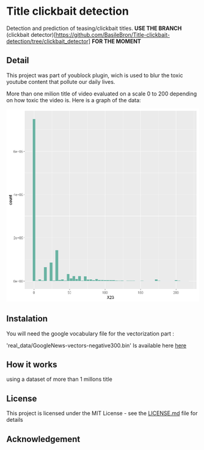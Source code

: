 # Title clickbait detection

Detection and prediction of teasing/clickbait titles.
**USE THE BRANCH** (clickbait detector)[https://github.com/BasileBron/Title-clickbait-detection/tree/clickbait_detector] **FOR THE MOMENT**

## Detail

This project was part of youblock plugin, wich is used to blur the toxic youtube content that pollute our daily lives.

More than one milion title of video evaluated on a scale 0 to 200 depending on how toxic the video is.
Here is a graph of the data:

![clickbait title dataset](img/README-a5c62a3e.png)

## Instalation

You will need the google vocabulary file for the vectorization part :

'real_data/GoogleNews-vectors-negative300.bin' Is available here [here](https://github.com/mmihaltz/word2vec-GoogleNews-vectors)

## How it works

using a dataset of more than 1 millons title

## License

This project is licensed under the MIT License - see the [LICENSE.md](LICENSE.md) file for details

## Acknowledgement
